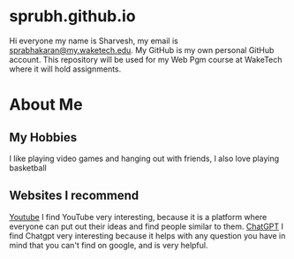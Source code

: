 # sprubh.github.io 
Hi everyone my name is Sharvesh, my email is sprabhakaran@my.waketech.edu. My GitHub is my own personal GitHub account. This repository will be used for my Web Pgm course at WakeTech where it will hold assignments.

# About Me
## My Hobbies
I like playing video games and hanging out with friends, I also love playing basketball
## Websites I recommend 
[Youtube](https://www.youtube.com/)
I find YouTube very interesting, because it is a platform where everyone can put out their ideas and find people similar to them.
[ChatGPT](https://chatgpt.com/)
I find Chatgpt very interesting because it helps with any question you have in mind that you can't find on google, and is very helpful.